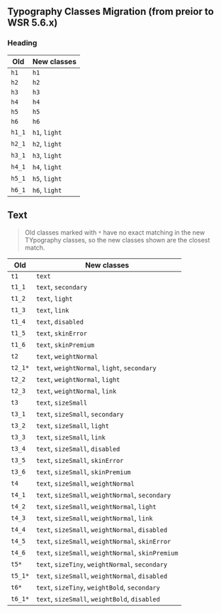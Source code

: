 ## Typography Classes Migration (from preior to WSR 5.6.x)

### Heading

| Old | New classes |
|------|---------|
| `h1` | `h1` |
| `h2` | `h2` |
| `h3` | `h3` |
| `h4` | `h4` |
| `h5` | `h5` |
| `h6` | `h6` |
| `h1_1` | `h1`, `light` |
| `h2_1` | `h2`, `light`  |
| `h3_1` | `h3`, `light`  |
| `h4_1` | `h4`, `light`  |
| `h5_1` | `h5`, `light`  |
| `h6_1` | `h6`, `light`  |

## Text

> Old classes marked with `*` have no exact matching in the new TYpography classes, so the new classes shown are the closest match.

| Old | New classes |
|---------|------|
| `t1`    | `text` |
| `t1_1`  | `text`, `secondary` |
| `t1_2`  | `text`, `light` |
| `t1_3`  | `text`, `link` |
| `t1_4`  | `text`, `disabled` |
| `t1_5`  | `text`, `skinError` |
| `t1_6`  | `text`, `skinPremium` |
| `t2`    | `text`, `weightNormal` |
| `t2_1*`  | `text`, `weightNormal`, `light`, `secondary` |
| `t2_2`  | `text`, `weightNormal`, `light` |
| `t2_3`  | `text`, `weightNormal`, `link` |
| `t3`    | `text`, `sizeSmall`  |
| `t3_1`  | `text`, `sizeSmall`, `secondary` |
| `t3_2`  | `text`, `sizeSmall`, `light` |
| `t3_3`  | `text`, `sizeSmall`, `link` |
| `t3_4`  | `text`, `sizeSmall`, `disabled` |
| `t3_5`  | `text`, `sizeSmall`, `skinError` |
| `t3_6`  | `text`, `sizeSmall`, `skinPremium` |
| `t4`    | `text`, `sizeSmall`, `weightNormal`  |
| `t4_1`  | `text`, `sizeSmall`, `weightNormal`, `secondary` |
| `t4_2`  | `text`, `sizeSmall`, `weightNormal`, `light` |
| `t4_3`  | `text`, `sizeSmall`, `weightNormal`, `link` |
| `t4_4`  | `text`, `sizeSmall`, `weightNormal`, `disabled` |
| `t4_5`  | `text`, `sizeSmall`, `weightNormal`, `skinError` |
| `t4_6`  | `text`, `sizeSmall`, `weightNormal`, `skinPremium` |
| `t5*`    | `text`, `sizeTiny`, `weightNormal`, `secondary`  |
| `t5_1*`  | `text`, `sizeSmall`, `weightNormal`, `disabled` |
| `t6*`    | `text`, `sizeTiny`, `weightBold`, `secondary`  |
| `t6_1*`  | `text`, `sizeSmall`, `weightBold`, `disabled` |
